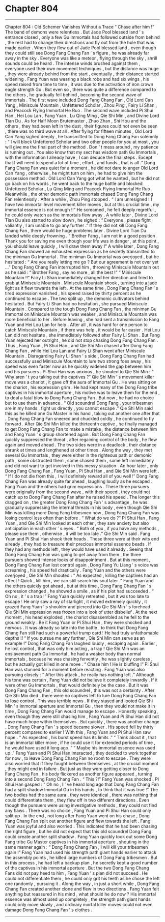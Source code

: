 
# Chapter 804


---

Chapter 804 : Old Schemer Vanishes Without a Trace
“ Chase after him !” The band of demons were relentless .
But Jade Pool blessed land ’ s entrance closed , only a few Gu Immortals had followed outside from behind , the rest had to change their directions and fly out from the hole that was made earlier .
When they flew out of Jade Pool blessed land , even though they could still see Dong Fang Chang Fan ’ s figure , he was already far away in the sky .
Everyone was like a meteor , flying through the sky , shrill sounds could be heard .
The intense winds brushed against them , everyone used their own movement techniques , but the distance was huge , they were already behind from the start , eventually , their distance started widening .
Fang Yuan was wearing a black robe and had six wings , his speed raised from time to time , it was due to the activation of iron crown eagle strength Gu .
But even so , there was quite a difference compared to the others , he gradually fell behind , becoming the second wave of immortals .
The first wave included Dong Fang Chang Fan , Old Lord Can Yang , Miniscule Mountain , Unfettered Scholar , Zhou Ping , Fairy Li Shan , and Peacock Flying Immortal He Ruo .
The second wave included Pi Shui Han , Hei Lou Lan , Fang Yuan , Lu Qing Ming , Qie Shi Min , and Divine Lord Tian Du .
As for Half Moon Brutemaster , Zhuo Zhan , Shi Hou and the others , they had been left in the dust , their figures could not even be seen , there was no third wave at all .
After flying for fifteen minutes , Old Lord Can Yang sighed deeply , he transmitted to Dong Fang Chang Fan solemnly : “ I will block Unfettered Scholar and two other people for you at most , you will give me the final part of the method . Don ’ t mess around , my patience is running out . You also know that my sect has wisdom path Gu Immortals , with the information I already have , I can deduce the final steps . Except that I will need to spend a lot of time , effort , and funds , that is all .”
Dong Fang Chang Fan was quiet for a moment , he did not dare to anger Old Lord Can Yang , otherwise , he might turn on him , he had to give him the possession method .
Old Lord Can Yang got what he wanted , but he did not go back on his words , he went back to the huge battle and blocked Unfettered Scholar , Lu Qing Ming and Peacock Flying Immortal He Ruo .
Meanwhile , the other demonic path immortals chased Dong Fang Chang Fan relentlessly .
After a while , Zhou Ping stopped .
“ I am unresigned ! I have two immortal level movement killer moves , but at this crucial time , my immortal essence is not enough !!” He screamed , he felt deeply regretful , he could only watch as the immortals flew away .
A while later , Divine Lord Tian Du also started to slow down , he sighed : “ Everyone , please fight valiantly , I am unable to go any further .”
If they did not kill Dong Fang Chang Fan , there would be huge problems later .
Divine Lord Tian Du landed while deeply frowning .
“ Brother Fang , I am not in a good position . Thank you for saving me even though your life was in danger , at this point , you should leave quickly , I will draw them away !” A while later , Dong Fang Chang Fan showed an exhausted expression as he secretly transmitted to the miniman Gu Immortal .
The miniman Gu Immortal was overjoyed , but he hesitated : “ Are you really letting me go ? But our agreement is not over yet …”
Dong Fang Chang Fan interrupted him , throwing Miniscule Mountain out as he said : “ Brother Fang , say no more , all the best !”
“ Miniscule Mountain !!” Fairy Li Shan immediately changed her direction and tried to grab at Miniscule Mountain .
Miniscule Mountain shook , turning into a jade light as it flew towards the left .
At the same time , Dong Fang Chang Fan ’ s tired expression vanished , his speed raised by thirty percent as he continued to escape .
The two split up , the demonic cultivators behind hesitated .
But Fairy Li Shan had no hesitation , she pursued Miniscule Mountain . Compared to the tough Dong Fang Chang Fan , the miniman Gu Immortal on Miniscule Mountain was weaker , and Miniscule Mountain was more beneficial to her .
Before leaving , she had sent a transmission to Fang Yuan and Hei Lou Lan for help .
After all , it was hard for one person to catch Miniscule Mountain , if there was help , it would be far easier .
Hei Lou Lan did not hesitate , she immediately followed after Fairy Li Shan . But Fang Yuan rejected her outright , he did not stop chasing Dong Fang Chang Fan .
Thus , Fang Yuan , Pi Shui Han , and Qie Shi Min chased after Dong Fang Chang Fan , while Hei Lou Lan and Fairy Li Shan went after Miniscule Mountain .
Disregarding Fairy Li Shan ’ s side , Dong Fang Chang Fan had successfully used Miniscule Mountain to lure two strong foes away , his speed was even faster now as he quickly widened the gap between him and his pursuers .
Pi Shui Han was anxious , he shouted to Qie Shi Min : “ Why aren ’ t you taking out the captives ?”
Qie Shi Min ’ s movement killer move was a chariot , it gave off the aura of Immortal Gu . He was sitting on the chariot , his expression grim . He had kept many of the Dong Fang tribe captives in his immortal aperture , his motive was to leave them for the end , to deal a fatal blow to Dong Fang Chang Fan .
But now , he had no choice but to use them in advance .
“ Old scoundrel Dong Fang , your tribesmen are in my hands , fight us directly , you cannot escape .” Qie Shi Min said this as he killed one Gu Master in his hand , taking out another one after that .
Dong Fang Chang Fan sneered and chuckled coldly , he continued to fly forward .
After Qie Shi Min killed the thirteenth captive , he finally managed to get Dong Fang Chang Fan to make a mistake , the distance between him and Fang Yuan ’ s group shortened again .
But Dong Fang Chang Fan quickly suppressed the threat , after regaining control of the body , he flew again and moved ahead .
The two sides were in a deadlock , their distance shrunk at times and lengthened at other times .
Along the way , they met several Gu Immortals , they were either in the righteous path or demonic path , some obstructed them , some chased them , some left immediately and did not want to get involved in this messy situation .
An hour later , only Dong Fang Chang Fan , Fang Yuan , Pi Shui Han , and Qie Shi Min were left .
“ If I do not die from this , I will definitely reward all of you well !” Dong Fang Chang Fan was already quite far ahead , laughing loudly as he escaped .
Fang Yuan and the others had grim expressions .
These three pursuers were originally from the second wave , with their speed , they could not catch up to Dong Fang Chang Fan after he raised his speed .
The longer this dragged on , the greater Dong Fang Chang Fan ’ s advantage , he was gradually suppressing the internal threats in his body , even though Qie Shi Min was killing more Dong Fang tribesmen now , Dong Fang Chang Fan was losing control less often than before .
“ What do we do ?” Pi Shui Han , Fang Yuan , and Qie Shi Min looked at each other , they saw anxiety but also anticipation in each other ’ s eyes .
“ Both of you , if you have any methods , please use them , otherwise , it will be too late .” Qie Shi Min said .
Fang Yuan and Pi Shui Han shook their heads .
These three were at their wits end already , they had to treasure their precious immortal essence beads . If they had any methods left , they would have used it already .
Seeing that Dong Fang Chang Fan was going to get away from them , the three pursuers showed intense looks of disappointment .
But at this moment , Dong Fang Chang Fan lost control again , Dong Fang Yu Liang ’ s voice was screaming , his speed fell drastically .
Fang Yuan and the others were overjoyed , Qie Shi Min shouted : “ As expected , killing the captives had an effect ! Quick , kill him , we can still search his soul later .”
Fang Yuan and the others quickly got ahead , but at this time , Dong Fang Chang Fan ’ s expression changed , he showed a smile , as if his plot had succeeded .
“ Oh no , it ’ s a trap !” Fang Yuan quickly retreated , but it was too late to escape !
He only saw a ray of starlight , it moved extremely quickly , it grazed Fang Yuan ’ s shoulder and pierced into Qie Shi Min ’ s forehead .
Qie Shi Min expression was frozen into a look of utter disbelief .
At the next moment , his head exploded , the chariot disassembled as he fell to the ground weakly .
Be it Fang Yuan or Pi Shui Han , they were shocked and nervous . It was already so late into the battle , to think that Dong Fang Chang Fan still had such a powerful trump card !
He had truly unfathomable depths !!
“ If you pursue me any further , Qie Shi Min can serve as an example !” Dong Fang Chang Fan laughed loudly , escaping again .
Earlier , he lost control , that was only him acting , a trap !
Qie Shi Min was an enslavement path Gu Immortal , he had a weaker body than normal immortals , because he was chasing fervently , he was slightly careless , but he actually got killed in one move .
“ Chase him ! He is bluffing !” Pi Shui Han was stunned for a moment before reacting .
Fang Yuan was also pursuing closely : “ After this attack , he really has nothing left .”
Although his tone was certain , Fang Yuan did not believe it completely inwardly .
If it were other Gu Immortals , that would definitely be the case . But it was Dong Fang Chang Fan , this old scoundrel , this was not a certainty .
After Qie Shi Min died , there were no captives left to lure Dong Fang Chang Fan to lose control .
This was terrible news .
If they stayed and looted Qie Shi Min ’ s immortal aperture and Immortal Gu , then they would not make it in time , Dong Fang Chang Fan would manage to escape .
Honestly speaking , even though they were still chasing him , Fang Yuan and Pi Shui Han did not have much hope within themselves .
But quickly , there was another change .
Dong Fang Chang Fan ’ s speed became slower .
His speed fell by thirty percent compared to earlier !
With this , Fang Yuan and Pi Shui Han saw hope .
“ As expected , his burst speed has its limits .”
“ Think about it , that is an immortal killer move , if he could use it for extended periods of time , he would have used it long ago .”
“ Maybe his immortal essence was used up .”
Fang Yuan and Pi Shui Han interacted , they decided to work together for now , to leave Dong Fang Chang Fan no room to escape .
They were also worried that if they fought between themselves , at the crucial moment , they might end in failure .
But just as they were getting closer to Dong Fang Chang Fan , his body flickered as another figure appeared , turning into a second Dong Fang Chang Fan .
“ This ?!” Fang Yuan was shocked .
Pi Shui Han gasped : “ Oh no , I ’ ve heard long ago that Dong Fang Chang Fan had a split shadow Immortal Gu in his hands , to think that it was true !”
The two bodies had the same aura , they were identical , there was nothing that could differentiate them , they flew off in two different directions .
Even though the pursuers were using investigative methods , they could not find any flaws .
There was no choice , Fang Yuan and Pi Shui Han could only split up .
In the end , not long after Fang Yuan went on his chase , Dong Fang Chang Fan split out another figure and flew towards the left .
Fang Yuan was joyful and also worried .
This indicated that he had been chasing the right figure , but he did not expect that this old scoundrel Dong Fang could create another split shadow .
Fang Yuan quickly took out some Dong Fang tribe Gu Master captives in his immortal aperture , shouting in the same manner again : “ Dong Fang Chang Fan , I will kill your tribesmen again !”
Fang Yuan had used his strength path giant hands earlier to attack the assembly points , he killed large numbers of Dong Fang tribesmen . But in this process , he had left a backup plan , he secretly kept a good number of the captives in his immortal aperture .
But the two Dong Fang Chang Fans did not pay heed to him , Fang Yuan ’ s plan did not succeed .
He could not differentiate them , he could only grit his teeth as he chose the left one randomly , pursuing it .
Along the way , in just a short while , Dong Fang Chang Fan created another clone and flew in two directions .
Fang Yuan felt anything but reassured in his mind , what should he do now ?
His immortal essence was almost used up completely , the strength path giant hands could only move slowly , and ordinary mortal killer moves could not even damage Dong Fang Chang Fan ’ s clothes .

---

